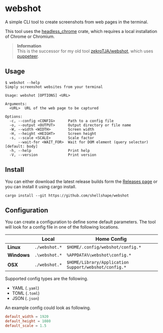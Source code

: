 # webshot

A simple CLI tool to create screenshots from web pages in the terminal.

This tool uses the [headless_chrome](https://crates.io/crates/headless_chrome) crate, which requires a local installation of Chrome or Chromium.

> **Information**  
> This is the successor for my old tool [zekroTJA/webshot](https://github.com/zekroTJA/webshot), which uses [puppeteer](https://pptr.dev).

## Usage

```
$ webshot --help
Simply screenshot websites from your terminal

Usage: webshot [OPTIONS] <URL>

Arguments:
  <URL>  URL of the web page to be captured

Options:
  -c, --config <CONFIG>      Path to a config file
  -o, --output <OUTPUT>      Output directory or file name
  -W, --width <WIDTH>        Screen width
  -H, --height <HEIGHT>      Screen height
  -s, --scale <SCALE>        Scale factor
      --wait-for <WAIT_FOR>  Wait for DOM element (query selector) [default: body]
  -h, --help                 Print help
  -V, --version              Print version
```

## Install

You can either download the latest release builds form the [Releases page](https://github.com/shellshape/webshot/releases) or you can install it using cargo install.
```
cargo install --git https://github.com/shellshape/webshot
```

## Configuration

You can create a configuration to define some default parameters. The tool will look for a config file in one of the following locations.

|  | Local | Home Config |
|--|-------|-------------|
| **Linux** | `./webshot.*` | `$HOME/.config/webshot/config.*` |
| **Windows** | `.\webshot.*` | `%APPDATA%\webshot\config.*` |
| **OSX** | `./webshot.*` | `$HOME/Library/Application Support/webshot/config.*` |

Supported config types are the following.
- YAML (`.yaml`)
- TOML (`.toml`)
- JSON (`.json`)

An example config could look as following.

```toml
default_width = 1920
default_height = 1080
default_scale = 1.5
```